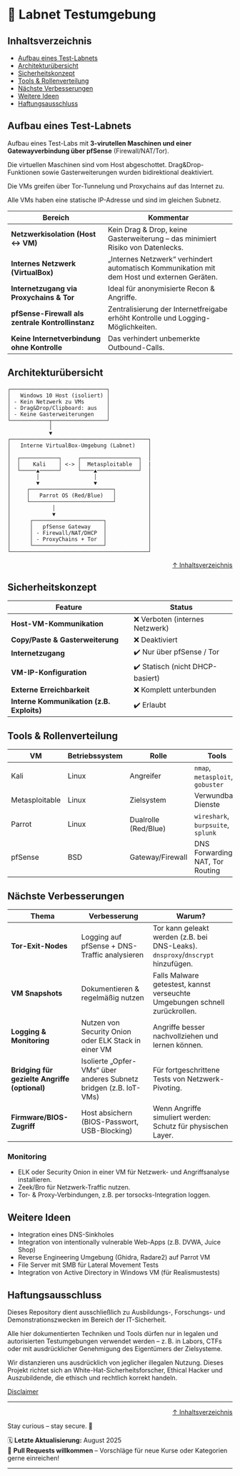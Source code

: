 # 🧪 Labnet Testumgebung


## Inhaltsverzeichnis
- [Aufbau eines Test-Labnets](#aufbau-eines-test-labnets)
- [Architekturübersicht](#architekturübersicht)
- [Sicherheitskonzept](#sicherheitskonzept)
- [Tools & Rollenverteilung](#tools--rollenverteilung)
- [Nächste Verbesserungen](#nächste-verbesserungen)
- [Weitere Ideen](#weitere-ideen)
- [Haftungsausschluss](#haftungsausschluss)

## Aufbau eines Test-Labnets

Aufbau eines Test-Labs mit **3-virutellen Maschinen und einer Gatewayverbindung über pfSense** (Firewall/NAT/Tor).

Die virtuellen Maschinen sind vom Host abgeschottet. Drag&Drop-Funktionen sowie Gasterweiterungen wurden bidirektional deaktiviert.

Die VMs greifen über Tor-Tunnelung und Proxychains auf das Internet zu.

Alle VMs haben eine statische IP-Adresse und sind im gleichen Subnetz.


| Bereich                                           | Kommentar                                                                                   |
| ------------------------------------------------- | ------------------------------------------------------------------------------------------- |
| **Netzwerkisolation (Host <-> VM)**               | Kein Drag & Drop, keine Gasterweiterung – das minimiert Risiko von Datenlecks.              |
| **Internes Netzwerk (VirtualBox)**                | „Internes Netzwerk“ verhindert automatisch Kommunikation mit dem Host und externen Geräten. |
| **Internetzugang via Proxychains & Tor**          | Ideal für anonymisierte Recon & Angriffe.                                                   |
| **pfSense-Firewall als zentrale Kontrollinstanz** | Zentralisierung der Internetfreigabe erhöht Kontrolle und Logging-Möglichkeiten.            |
| **Keine Internetverbindung ohne Kontrolle**       | Das verhindert unbemerkte Outbound-Calls.                                                   |

 
## Architekturübersicht

```text
┌──────────────────────────────┐
│   Windows 10 Host (isoliert) │
│ - Kein Netzwerk zu VMs       │
│ - Drag&Drop/Clipboard: aus   │
│ - Keine Gasterweiterungen    │
└────────────┬─────────────────┘
             │
             ▼
┌───────────────────────────────────────────┐
│   Interne VirtualBox-Umgebung (Labnet)    │
│                                           │
│  ┌────────────┐     ┌──────────────────┐  │
│  │    Kali    │ <-> │  Metasploitable  │  |
│  └─────▲──────┘     └────▲─────────────┘  │
│        │                 │                │
│        ▼                 ▼                │
│     ┌──────────────────────────┐          │
│     │   Parrot OS (Red/Blue)   │          │
│     └──────────────────────────┘          │
│             │                             │
│             ▼                             │
│      ┌──────────────────────┐             │
│      │   pfSense Gateway    │             │
│      │ - Firewall/NAT/DHCP  │             │
│      │ - ProxyChains + Tor  │             │
│      └──────────────────────┘             │
└───────────────────────────────────────────┘

```

<div align=right>

[↑ Inhaltsverzeichnis](#inhaltsverzeichnis)

</div>

## Sicherheitskonzept
| Feature                                    | Status                          |
| ------------------------------------------ | --------------------------------|
| **Host-VM-Kommunikation**                  | ❌ Verboten (internes Netzwerk) |
| **Copy/Paste & Gasterweiterung**           | ❌ Deaktiviert                  |
| **Internetzugang**                         | ✔️ Nur über pfSense / Tor        |
| **VM-IP-Konfiguration**                    | ✔️ Statisch (nicht DHCP-basiert) |
| **Externe Erreichbarkeit**                 | ❌ Komplett unterbunden         |
| **Interne Kommunikation (z.B. Exploits)**  | ✔️ Erlaubt                       |



## Tools & Rollenverteilung

| VM             | Betriebssystem | Rolle                | Tools                              |
| -------------- | -------------- | -------------------- | ---------------------------------- |
| Kali           | Linux          | Angreifer            | `nmap`, `metasploit`, `gobuster`   |
| Metasploitable | Linux          | Zielsystem           | Verwundbare Dienste                |
| Parrot         | Linux          | Dualrolle (Red/Blue) | `wireshark`, `burpsuite`, `splunk` |
| pfSense        | BSD            | Gateway/Firewall     | DNS Forwarding, NAT, Tor Routing   |



## Nächste Verbesserungen

| Thema                                         | Verbesserung                                                       | Warum?                                                                           |
| --------------------------------------------- | ------------------------------------------------------------------ | -------------------------------------------------------------------------------- |
| **Tor-Exit-Nodes**                            | Logging auf pfSense + DNS-Traffic analysieren                      | Tor kann geleakt werden (z.B. bei DNS-Leaks). `dnsproxy`/`dnscrypt` hinzufügen.  |
| **VM Snapshots**                              | Dokumentieren & regelmäßig nutzen                                  | Falls Malware getestest, kannst verseuchte Umgebungen schnell zurückrollen.      |
| **Logging & Monitoring**                      | Nutzen von Security Onion oder ELK Stack in einer VM               | Angriffe besser nachvollziehen und lernen können.                                |
| **Bridging für gezielte Angriffe (optional)** | Isolierte „Opfer-VMs“ über anderes Subnetz bridgen (z.B. IoT-VMs)  | Für fortgeschrittene Tests von Netzwerk-Pivoting.                                |
| **Firmware/BIOS-Zugriff**                     | Host absichern (BIOS-Passwort, USB-Blocking)                       | Wenn Angriffe simuliert werden: Schutz für physischen Layer.                     |

### Monitoring

- ELK oder Security Onion in einer VM für Netzwerk- und Angriffsanalyse installieren.
- Zeek/Bro für Netzwerk-Traffic nutzen.
- Tor- & Proxy-Verbindungen, z.B. per torsocks-Integration loggen.



## Weitere Ideen

- Integration eines DNS-Sinkholes
- Integration von intentionally vulnerable Web-Apps (z.B. DVWA, Juice Shop)
- Reverse Engineering Umgebung (Ghidra, Radare2) auf Parrot VM
- File Server mit SMB für Lateral Movement Tests
- Integration von Active Directory in Windows VM (für Realismustests)



## Haftungsausschluss

Dieses Repository dient ausschließlich zu Ausbildungs-, Forschungs- und Demonstrationszwecken im Bereich der IT-Sicherheit.

Alle hier dokumentierten Techniken und Tools dürfen nur in legalen und autorisierten Testumgebungen verwendet werden – z. B. in Labors, CTFs oder mit ausdrücklicher Genehmigung des Eigentümers der Zielsysteme.

Wir distanzieren uns ausdrücklich von jeglicher illegalen Nutzung.
Dieses Projekt richtet sich an White-Hat-Sicherheitsforscher, Ethical Hacker und Auszubildende, die ethisch und rechtlich korrekt handeln.

[Disclaimer](/00-disclaimer/disclaimer.md)

--- 

<div align=right>

[↑ Inhaltsverzeichnis](#inhaltsverzeichnis)

</div>

Stay curious – stay secure. 🔐

🗓️ **Letzte Aktualisierung:** August 2025  
🤝 **Pull Requests willkommen** – Vorschläge für neue Kurse oder Kategorien gerne einreichen!

---
